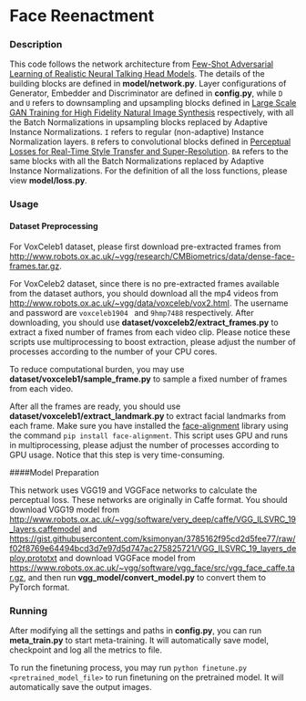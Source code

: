 # Face Reenactment

### Description

This code follows the network architecture from [Few-Shot Adversarial Learning of Realistic Neural Talking Head Models](<https://arxiv.org/pdf/1905.08233.pdf>). The details of the building blocks are defined in **model/network.py**. Layer configurations of Generator, Embedder and Discriminator are defined in **config.py**, while `D` and `U` refers to downsampling and upsampling blocks defined in [Large Scale GAN Training for High Fidelity Natural Image Synthesis](<https://arxiv.org/pdf/1809.11096.pdf>) respectively, with all the Batch Normalizations in upsampling blocks replaced by Adaptive Instance Normalizations. ``I`` refers to regular (non-adaptive) Instance Normalization layers. `B` refers to convolutional blocks defined in [Perceptual Losses for Real-Time Style Transfer and Super-Resolution](<https://arxiv.org/pdf/1603.08155.pdf>). `BA` refers to the same blocks with all the Batch Normalizations replaced by Adaptive Instance Normalizations. For the definition of all the loss functions, please view **model/loss.py**.

### Usage

#### Dataset Preprocessing

For VoxCeleb1 dataset, please first download pre-extracted frames from <http://www.robots.ox.ac.uk/~vgg/research/CMBiometrics/data/dense-face-frames.tar.gz>.

For VoxCeleb2 dataset, since there is no pre-extracted frames available from the dataset authors, you should download all the mp4 videos from <http://www.robots.ox.ac.uk/~vgg/data/voxceleb/vox2.html>. The username and password are ``voxceleb1904 ``  and `9hmp7488` respectively. After downloading, you should use **dataset/voxceleb2/extract_frames.py** to extract a fixed number of frames from each video clip. Please notice these scripts use multiprocessing to boost extraction, please adjust the number of processes according to the number of your CPU cores.

To reduce computational burden, you may use **dataset/voxceleb1/sample_frame.py** to sample a fixed number of frames from each video.

After all the frames are ready, you should use **dataset/voxceleb1/extract_landmark.py** to extract facial landmarks from each frame. Make sure you have installed the [face-alignment](<https://github.com/1adrianb/face-alignment>) library using the command ``pip install face-alignment``. This script uses GPU and runs in multiprocessing, please adjust the number of processes according to GPU usage. Notice that this step is very time-consuming.

####Model Preparation

This network uses VGG19 and VGGFace networks to calculate the perceptual loss. These networks are originally in Caffe format. You should download VGG19 model from <http://www.robots.ox.ac.uk/~vgg/software/very_deep/caffe/VGG_ILSVRC_19_layers.caffemodel> and <https://gist.githubusercontent.com/ksimonyan/3785162f95cd2d5fee77/raw/f02f8769e64494bcd3d7e97d5d747ac275825721/VGG_ILSVRC_19_layers_deploy.prototxt> and download VGGFace model from <https://www.robots.ox.ac.uk/~vgg/software/vgg_face/src/vgg_face_caffe.tar.gz>, and then run **vgg_model/convert_model.py** to convert them to PyTorch format.

### Running

After modifying all the settings and paths in **config.py**, you can run **meta_train.py** to start meta-training. It will automatically save model, checkpoint and log all the metrics to file.

To run the finetuning process, you may run ``python finetune.py <pretrained_model_file>`` to run finetuning on the pretrained model. It will automatically save the output images.